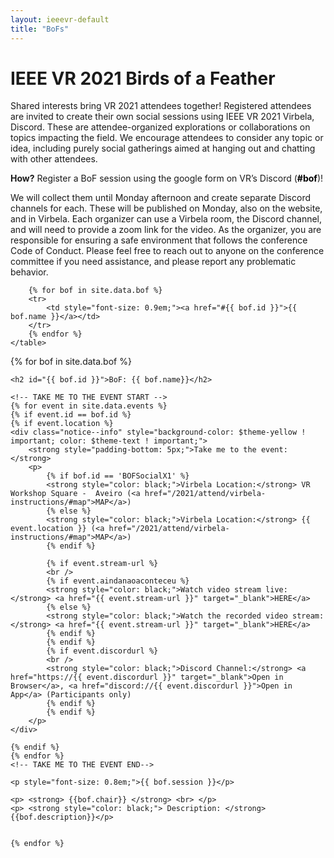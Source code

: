 ```yaml
---
layout: ieeevr-default
title: "BoFs"
---
```

<style>
    .styled-table {
        border-collapse: collapse;
        margin: 25px 0;
        font-size: 0.8em;
        font-family: sans-serif;
        /*min-width: 400px;*/
        box-shadow: 0 0 20px rgba(0, 0, 0, 0.15);
        display: table;
        
        width: 100%;
        margin-left: auto;
        margin-right: auto;
    }

    .styled-table thead tr {
        background-color: #00aeef;
        color: #ffffff;
        text-align: left;
    }

    .styled-table th,
    .styled-table td {
        padding: 12px 15px;
        width: 25%;
    }

    .styled-table tbody tr {
        border-bottom: 1px solid #dddddd;
    }

    .styled-table tbody tr:nth-of-type(even) {
        background-color: #f3f3f3;
    }

    .styled-table tbody tr:last-of-type {
        border-bottom: 2px solid #00aeef;
    }

    .styled-table tbody tr.active-row {
        font-weight: bold;
        color: #00aeef;
    }
    
  /*div {
        text-align: justify;
        text-justify: inter-word;
        }*/
        
    
</style>

<div>
    
<h1>IEEE VR 2021 Birds of a Feather</h1>

<p> Shared interests bring VR 2021 attendees together! Registered attendees are invited to create their own social sessions using IEEE VR 2021 Virbela, Discord. 
    These are attendee-organized explorations or collaborations on topics impacting the field.
    We encourage attendees to consider any topic or idea, including purely social gatherings aimed at hanging out and chatting with other attendees. <br> </p> 
    <p> <strong>How?</strong> Register a BoF session using the google form on VR’s Discord (<b style="color: black">#bof</b>)! <br></p> 
    <p>We will collect them until Monday afternoon and create separate Discord channels for each. These will be published on Monday, also on the website, and in Virbela. Each organizer can use a Virbela room, the Discord channel, and will need to provide a zoom link for the video. As the organizer, you are responsible for ensuring a safe environment that follows the conference Code of Conduct. Please feel free to reach out to anyone on the conference committee if you need assistance, and please report any problematic behavior.</p>

</div>



<div>
    <table class="styled-table">

        {% for bof in site.data.bof %}
        <tr>
            <td style="font-size: 0.9em;"><a href="#{{ bof.id }}">{{ bof.name }}</a></td>
        </tr>
        {% endfor %}
    </table>
</div>






<div>
    {% for bof in site.data.bof %}
    
    <h2 id="{{ bof.id }}">BoF: {{ bof.name}}</h2>
    
    <!-- TAKE ME TO THE EVENT START -->
    {% for event in site.data.events %}
    {% if event.id == bof.id %}
    {% if event.location %}
    <div class="notice--info" style="background-color: $theme-yellow ! important; color: $theme-text ! important;">
        <strong style="padding-bottom: 5px;">Take me to the event:</strong>
        <p>
            {% if bof.id == 'BOFSocialX1' %}
            <strong style="color: black;">Virbela Location:</strong> VR Workshop Square -  Aveiro (<a href="/2021/attend/virbela-instructions/#map">MAP</a>)                     
            {% else %}
            <strong style="color: black;">Virbela Location:</strong> {{ event.location }} (<a href="/2021/attend/virbela-instructions/#map">MAP</a>)
            {% endif %}

            {% if event.stream-url %}
            <br />
            {% if event.aindanaoaconteceu %}
            <strong style="color: black;">Watch video stream live:</strong> <a href="{{ event.stream-url }}" target="_blank">HERE</a>
            {% else %}
            <strong style="color: black;">Watch the recorded video stream:</strong> <a href="{{ event.stream-url }}" target="_blank">HERE</a>
            {% endif %}
            {% endif %}
            {% if event.discordurl %}
            <br />
            <strong style="color: black;">Discord Channel:</strong> <a href="https://{{ event.discordurl }}" target="_blank">Open in Browser</a>, <a href="discord://{{ event.discordurl }}">Open in App</a> (Participants only)
            {% endif %}
            {% endif %}
        </p>
    </div>

    {% endif %}
    {% endfor %}
    <!-- TAKE ME TO THE EVENT END-->
    
    <p style="font-size: 0.8em;">{{ bof.session }}</p>
    
    <p> <strong> {{bof.chair}} </strong> <br> </p>
    <p> <strong style="color: black;"> Description: </strong> {{bof.description}}</p>
    
    
    {% endfor %}
</div>


